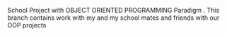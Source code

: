 School Project with OBJECT ORIENTED PROGRAMMING Paradigm . This branch contains work with my and my school mates and friends with our OOP  projects
